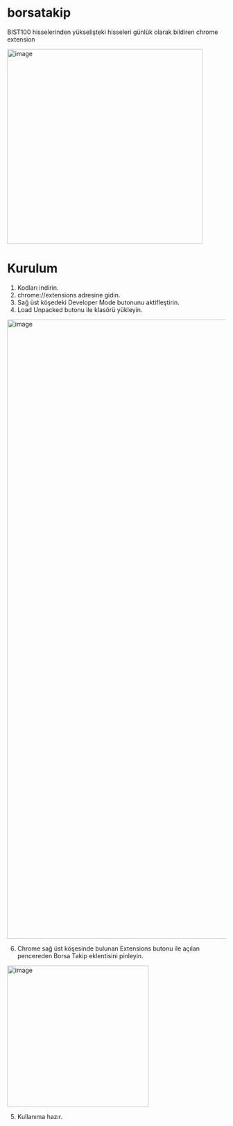 # borsatakip

BIST100 hisselerinden yükselişteki hisseleri günlük olarak bildiren chrome extension

<img width="450" alt="image" src="https://user-images.githubusercontent.com/7888585/200943083-c9c27fa8-51ff-43cb-8ac3-5da1e5fa917a.png">

# Kurulum

1. Kodları indirin.
2. chrome://extensions adresine gidin.
3. Sağ üst köşedeki Developer Mode butonunu aktifleştirin.
4. Load Unpacked butonu ile klasörü yükleyin.

<img width="1429" alt="image" src="https://user-images.githubusercontent.com/7888585/200943494-67cbfcea-b786-4a86-a9a3-e5443ba0efd1.png">

6. Chrome sağ üst köşesinde bulunan Extensions butonu ile açılan pencereden Borsa Takip eklentisini pinleyin.

<img width="326" alt="image" src="https://user-images.githubusercontent.com/7888585/200943896-16819e27-2632-4cd0-9e90-c27e2ef0ba91.png">

5. Kullanıma hazır.
